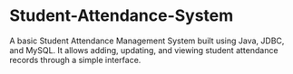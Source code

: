 # Student-Attendance-System
A basic Student Attendance Management System built using Java, JDBC, and MySQL. It allows adding, updating, and viewing student attendance records through a simple interface.
